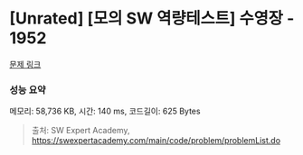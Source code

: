# [Unrated] [모의 SW 역량테스트] 수영장 - 1952 

[문제 링크](https://swexpertacademy.com/main/code/problem/problemDetail.do?contestProbId=AV5PpFQaAQMDFAUq) 

### 성능 요약

메모리: 58,736 KB, 시간: 140 ms, 코드길이: 625 Bytes



> 출처: SW Expert Academy, https://swexpertacademy.com/main/code/problem/problemList.do